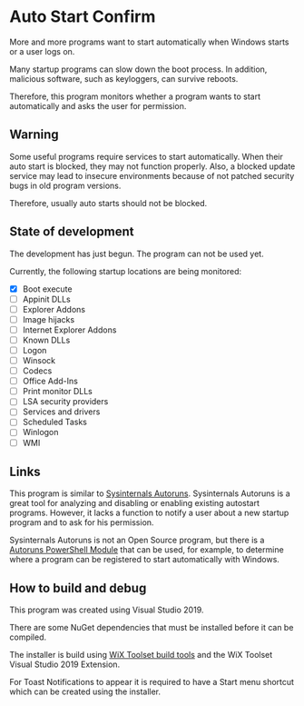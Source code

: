 # Auto Start Confirm

More and more programs want to start automatically when Windows starts or a user logs on.

Many startup programs can slow down the boot process.
In addition, malicious software, such as keyloggers, can survive reboots.

Therefore, this program monitors whether a program wants to start automatically and asks the user for permission.

## Warning

Some useful programs require services to start automatically.
When their auto start is blocked, they may not function properly.
Also, a blocked update service may lead to insecure environments because of not patched security bugs in old program versions.

Therefore, usually auto starts should not be blocked.

## State of development

The development has just begun.
The program can not be used yet.

Currently, the following startup locations are being monitored:

- [x] Boot execute
- [ ] Appinit DLLs
- [ ] Explorer Addons
- [ ] Image hijacks
- [ ] Internet Explorer Addons
- [ ] Known DLLs
- [ ] Logon
- [ ] Winsock
- [ ] Codecs
- [ ] Office Add-Ins
- [ ] Print monitor DLLs
- [ ] LSA security providers
- [ ] Services and drivers
- [ ] Scheduled Tasks
- [ ] Winlogon
- [ ] WMI

## Links

This program is similar to [Sysinternals Autoruns](https://docs.microsoft.com/en-us/sysinternals/downloads/autoruns).
Sysinternals Autoruns is a great tool for analyzing and disabling or enabling existing autostart programs.
However, it lacks a function to notify a user about a new startup program and to ask for his permission.

Sysinternals Autoruns is not an Open Source program, but there is a [Autoruns PowerShell Module](https://github.com/p0w3rsh3ll/AutoRuns)
that can be used, for example, to determine where a program can be registered to start automatically with Windows.

## How to build and debug

This program was created using Visual Studio 2019.

There are some NuGet dependencies that must be installed before it can be compiled.

The installer is build using [WiX Toolset build tools](https://wixtoolset.org/releases/) and the WiX Toolset Visual Studio 2019 Extension.

For Toast Notifications to appear it is required to have a Start menu shortcut which can be created using the installer.
